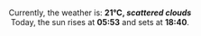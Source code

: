 <p  align="center"><br/>Currently, the weather is: <b> 21°C, <i>scattered clouds</i></b></br>Today, the sun rises at <b>05:53</b> and sets at <b>18:40</b>.</p>